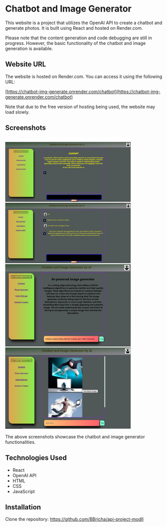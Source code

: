 # Chatbot and Image Generator

This website is a project that utilizes the OpenAI API to create a chatbot and generate photos. It is built using React and hosted on Render.com.

Please note that the content generation and code debugging are still in progress. However, the basic functionality of the chatbot and image generation is available.

## Website URL

The website is hosted on Render.com. You can access it using the following URL:

[https://chatbot-img-generate.onrender.com/chatbot](https://chatbot-img-generate.onrender.com/chatbot)

Note that due to the free version of hosting being used, the website may load slowly.

## Screenshots

<img src="./assets/chatbot.png" alt="Screenshot 1" width="400">
<img src="./assets/TonyChatbot.png" alt="Screenshot 2" width="400">
<img src="./assets/imgGenarator.png" alt="Screenshot 3" width="400">
<img src="./assets/imgDemo.png" alt="Screenshot 4" width="400">


The above screenshots showcase the chatbot and image generator functionalities.

## Technologies Used

- React
- OpenAI API
- HTML
- CSS
- JavaScript

## Installation


 Clone the repository:
    https://github.com/BBricha/api-project-modII
